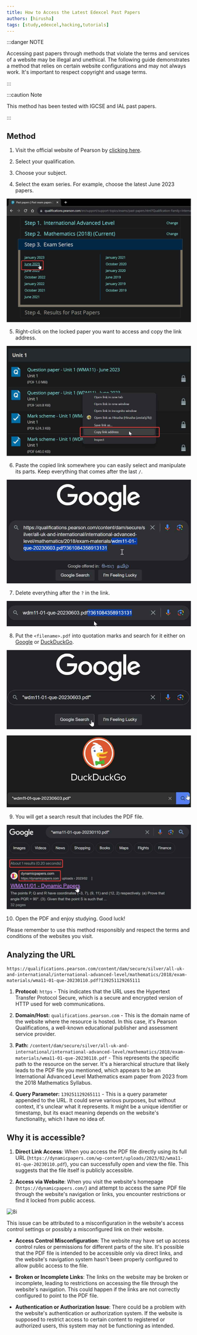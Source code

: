```yaml
---
title: How to Access the Latest Edexcel Past Papers
authors: [hirusha]
tags: [study,edexcel,hacking,tutorials]
---
```



:::danger NOTE

Accessing past papers through methods that violate the terms and services of a website may be illegal and unethical. The following guide demonstrates a method that relies on certain website configurations and may not always work. It's important to respect copyright and usage terms.

:::


:::caution Note

This method has been tested with IGCSE and IAL past papers.

:::


## Method

1. Visit the official website of Pearson by [clicking here](https://qualifications.pearson.com/en/support/support-topics/exams/past-papers.html).

<!--truncate-->

2. Select your qualification.

3. Choose your subject.


4. Select the exam series. For example, choose the latest June 2023 papers.

![alt text](image.png)

5. Right-click on the locked paper you want to access and copy the link address.

![alt text](image-1.png)

6. Paste the copied link somewhere you can easily select and manipulate its parts. Keep everything that comes after the last `/`.

![alt text](image-2.png)

7. Delete everything after the `?` in the link.

![alt text](image-3.png)

8. Put the `<filename>.pdf` into quotation marks and search for it either on [Google](https://google.com) or [DuckDuckGo](https://duckduckgo.com).

![alt text](image-4.png)

![alt text](image-5.png)

9. You will get a search result that includes the PDF file.

![alt text](image-6.png)

10. Open the PDF and enjoy studying. Good luck!

Please remember to use this method responsibly and respect the terms and conditions of the websites you visit.


## Analyzing the URL

```
https://qualifications.pearson.com/content/dam/secure/silver/all-uk-and-international/international-advanced-level/mathematics/2018/exam-materials/wma11-01-que-20230110.pdf?139251129265111
```

1. **Protocol:** `https` - This indicates that the URL uses the Hypertext Transfer Protocol Secure, which is a secure and encrypted version of HTTP used for web communications.

2. **Domain/Host:** `qualifications.pearson.com` - This is the domain name of the website where the resource is hosted. In this case, it's Pearson Qualifications, a well-known educational publisher and assessment service provider.

3. **Path:** `/content/dam/secure/silver/all-uk-and-international/international-advanced-level/mathematics/2018/exam-materials/wma11-01-que-20230110.pdf` - This represents the specific path to the resource on the server. It's a hierarchical structure that likely leads to the PDF file you mentioned, which appears to be an International Advanced Level Mathematics exam paper from 2023 from the 2018 Mathematics Syllabus.

4. **Query Parameter:** `139251129265111` - This is a query parameter appended to the URL. It could serve various purposes, but without context, it's unclear what it represents. It might be a unique identifier or timestamp, but its exact meaning depends on the website's functionality, which I have no idea of.

## Why it is accessible?

1. **Direct Link Access**: When you access the PDF file directly using its full URL (`https://dynamicpapers.com/wp-content/uploads/2023/02/wma11-01-que-20230110.pdf`), you can successfully open and view the file. This suggests that the file itself is publicly accessible.

2. **Access via Website**: When you visit the website's homepage (`https://dynamicpapers.com/`) and attempt to access the same PDF file through the website's navigation or links, you encounter restrictions or find it locked from public access.

![8i](https://i.imgur.com/r5l9foT.jpg)

This issue can be attributed to a misconfiguration in the website's access control settings or possibly a misconfigured link on their website.

- **Access Control Misconfiguration**: The website may have set up access control rules or permissions for different parts of the site. It's possible that the PDF file is intended to be accessible only via direct links, and the website's navigation system hasn't been properly configured to allow public access to the file.

- **Broken or Incomplete Links**: The links on the website may be broken or incomplete, leading to restrictions on accessing the file through the website's navigation. This could happen if the links are not correctly configured to point to the PDF file.

- **Authentication or Authorization Issue**: There could be a problem with the website's authentication or authorization system. If the website is supposed to restrict access to certain content to registered or authorized users, this system may not be functioning as intended.
